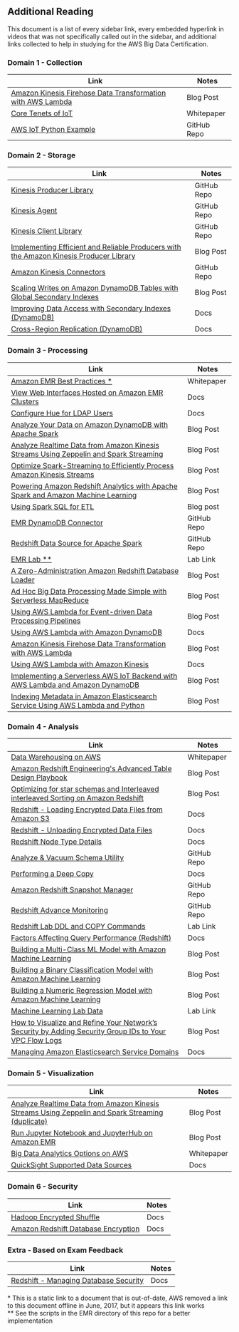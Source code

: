 
## Additional Reading

This document is a list of every sidebar link, every embedded hyperlink in videos that was not specifically called out in the sidebar, and additional links collected to help in studying for the AWS Big Data Certification.


### Domain 1 - Collection

| Link                                                                                                                                                              | Notes         |
|-------------------------------------------------------------------------------------------------------------------------------------------------------------------|---------------|
| [Amazon Kinesis Firehose Data Transformation with AWS Lambda](https://aws.amazon.com/blogs/compute/amazon-kinesis-firehose-data-transformation-with-aws-lambda/)  | Blog Post   |
| [Core Tenets of IoT](https://d0.awsstatic.com/whitepapers/core-tenets-of-iot1.pdf)                                                                                | Whitepaper    |
| [AWS IoT Python Example](https://github.com/aws/aws-iot-device-sdk-python) | GitHub Repo |



### Domain 2 - Storage

| Link                                                                                                                                                              | Notes         |
|-------------------------------------------------------------------------------------------------------------------------------------------------------------------|---------------|
| [Kinesis Producer Library](https://github.com/awslabs/amazon-kinesis-producer) | GitHub Repo |
| [Kinesis Agent](https://github.com/awslabs/amazon-kinesis-agent) | GitHub Repo |
| [Kinesis Client Library](https://github.com/awslabs/amazon-kinesis-client) | GitHub Repo |
| [Implementing Efficient and Reliable Producers with the Amazon Kinesis Producer Library](https://aws.amazon.com/blogs/big-data/implementing-efficient-and-reliable-producers-with-the-amazon-kinesis-producer-library/) | Blog Post |
| [Amazon Kinesis Connectors](https://github.com/awslabs/amazon-kinesis-connectors) | GitHub Repo |
| [Scaling Writes on Amazon DynamoDB Tables with Global Secondary Indexes](https://aws.amazon.com/blogs/big-data/scaling-writes-on-amazon-dynamodb-tables-with-global-secondary-indexes/) | Blog Post |
| [Improving Data Access with Secondary Indexes (DynamoDB)](http://docs.aws.amazon.com/amazondynamodb/latest/developerguide/SecondaryIndexes.html) | Docs |
| [Cross-Region Replication (DynamoDB)](http://docs.aws.amazon.com/amazondynamodb/latest/developerguide/Streams.CrossRegionRepl.html) | Docs |


### Domain 3 - Processing

| Link                                                                                                                                                              | Notes         |
|-------------------------------------------------------------------------------------------------------------------------------------------------------------------|---------------|
| [Amazon EMR Best Practices \*](https://d0.awsstatic.com/whitepapers/aws-amazon-emr-best-practices.pdf) | Whitepaper |
| [View Web Interfaces Hosted on Amazon EMR Clusters](http://docs.aws.amazon.com/emr/latest/ManagementGuide/emr-web-interfaces.html) | Docs |
| [Configure Hue for LDAP Users](http://docs.aws.amazon.com/emr/latest/ReleaseGuide/hue-ldap.html) | Docs | 
| [Analyze Your Data on Amazon DynamoDB with Apache Spark](https://aws.amazon.com/blogs/big-data/analyze-your-data-on-amazon-dynamodb-with-apache-spark/) | Blog Post |
| [Analyze Realtime Data from Amazon Kinesis Streams Using Zeppelin and Spark Streaming](https://aws.amazon.com/blogs/big-data/analyze-realtime-data-from-amazon-kinesis-streams-using-zeppelin-and-spark-streaming/) | Blog Post |
| [Optimize Spark-Streaming to Efficiently Process Amazon Kinesis Streams](https://aws.amazon.com/blogs/big-data/optimize-spark-streaming-to-efficiently-process-amazon-kinesis-streams/) | Blog Post |
| [Powering Amazon Redshift Analytics with Apache Spark and Amazon Machine Learning](https://aws.amazon.com/blogs/big-data/powering-amazon-redshift-analytics-with-apache-spark-and-amazon-machine-learning/) | Blog Post |
| [Using Spark SQL for ETL](https://aws.amazon.com/blogs/big-data/using-spark-sql-for-etl/) | Blog post |
| [EMR DynamoDB Connector](https://github.com/awslabs/emr-dynamodb-connector) | GitHub Repo |
| [Redshift Data Source for Apache Spark](https://github.com/databricks/spark-redshift) | GitHub Repo |
| [EMR Lab \*\*](https://github.com/sko71/aws-bigdata-specialty) | Lab Link |
| [A Zero-Administration Amazon Redshift Database Loader](https://aws.amazon.com/blogs/big-data/a-zero-administration-amazon-redshift-database-loader/) | Blog Post |
| [Ad Hoc Big Data Processing Made Simple with Serverless MapReduce](https://aws.amazon.com/blogs/compute/ad-hoc-big-data-processing-made-simple-with-serverless-mapreduce/) | Blog Post |
| [Using AWS Lambda for Event-driven Data Processing Pipelines](https://aws.amazon.com/blogs/big-data/using-aws-lambda-for-event-driven-data-processing-pipelines/) | Blog Post |
| [Using AWS Lambda with Amazon DynamoDB](http://docs.aws.amazon.com/lambda/latest/dg/with-ddb.html) | Docs |
| [Amazon Kinesis Firehose Data Transformation with AWS Lambda](https://aws.amazon.com/blogs/compute/amazon-kinesis-firehose-data-transformation-with-aws-lambda/) | Blog Post |
| [Using AWS Lambda with Amazon Kinesis](http://docs.aws.amazon.com/lambda/latest/dg/with-kinesis.html) | Docs |
| [Implementing a Serverless AWS IoT Backend with AWS Lambda and Amazon DynamoDB](https://aws.amazon.com/blogs/compute/implementing-a-serverless-aws-iot-backend-with-aws-lambda-and-amazon-dynamodb/) | Blog Post | 
| [Indexing Metadata in Amazon Elasticsearch Service Using AWS Lambda and Python](https://aws.amazon.com/blogs/database/indexing-metadata-in-amazon-elasticsearch-service-using-aws-lambda-and-python/) | Blog Post |

### Domain 4 - Analysis

| Link                                                                                                                                                              | Notes         |
|-------------------------------------------------------------------------------------------------------------------------------------------------------------------|---------------|
| [Data Warehousing on AWS](https://d0.awsstatic.com/whitepapers/enterprise-data-warehousing-on-aws.pdf) | Whitepaper |
| [Amazon Redshift Engineering's Advanced Table Design Playbook](https://aws.amazon.com/blogs/big-data/amazon-redshift-engineerings-advanced-table-design-playbook-preamble-prerequisites-and-prioritization/) | Blog Post |
| [Optimizing for star schemas and Interleaved interleaved Sorting on Amazon Redshift](https://aws.amazon.com/blogs/big-data/optimizing-for-star-schemas-and-interleaved-sorting-on-amazon-redshift/) | Blog Post |
| [Redshift - Loading Encrypted Data Files from Amazon S3](http://docs.aws.amazon.com/redshift/latest/dg/c_loading-encrypted-files.html) | Docs |
| [Redshift - Unloading Encrypted Data Files](http://docs.aws.amazon.com/redshift/latest/dg/t_unloading_encrypted_files.html) | Docs |
| [Redshift Node Type Details](http://docs.aws.amazon.com/redshift/latest/mgmt/working-with-clusters.html) | Docs |
| [Analyze & Vacuum Schema Utility](https://github.com/awslabs/amazon-redshift-utils/tree/master/src/AnalyzeVacuumUtility) | GitHub Repo |
| [Performing a Deep Copy](http://docs.aws.amazon.com/redshift/latest/dg/performing-a-deep-copy.html) | Docs |
| [Amazon Redshift Snapshot Manager](https://github.com/awslabs/amazon-redshift-utils/tree/master/src/SnapshotManager) | GitHub Repo |
| [Redshift Advance Monitoring](https://github.com/awslabs/amazon-redshift-monitoring) | GitHub Repo |
| [Redshift Lab DDL and COPY Commands](https://github.com/sko71/aws-bigdata-specialty/tree/master/Domain%204) | Lab Link |
| [Factors Affecting Query Performance (Redshift)](http://docs.aws.amazon.com/redshift/latest/dg/c-query-performance.html) | Docs |
| [Building a Multi-Class ML Model with Amazon Machine Learning](https://aws.amazon.com/blogs/big-data/building-a-multi-class-ml-model-with-amazon-machine-learning/) | Blog Post |
| [Building a Binary Classification Model with Amazon Machine Learning](https://aws.amazon.com/blogs/big-data/building-a-binary-classification-model-with-amazon-machine-learning-and-amazon-redshift/) | Blog Post |
| [Building a Numeric Regression Model with Amazon Machine Learning](https://aws.amazon.com/blogs/big-data/building-a-numeric-regression-model-with-amazon-machine-learning/) | Blog Post |
| [Machine Learning Lab Data](https://github.com/sko71/aws-bigdata-specialty/tree/master/Domain%204) | Lab Link |
| [How to Visualize and Refine Your Network’s Security by Adding Security Group IDs to Your VPC Flow Logs](https://aws.amazon.com/blogs/security/how-to-visualize-and-refine-your-networks-security-by-adding-security-group-ids-to-your-vpc-flow-logs/#more-3559) | Blog Post |
| [Managing Amazon Elasticsearch Service Domains](http://docs.aws.amazon.com/elasticsearch-service/latest/developerguide/es-managedomains.html) | Docs |



### Domain 5 - Visualization 


| Link                                                                                                                                                              | Notes         |
|-------------------------------------------------------------------------------------------------------------------------------------------------------------------|---------------|
| [Analyze Realtime Data from Amazon Kinesis Streams Using Zeppelin and Spark Streaming (duplicate)](https://aws.amazon.com/blogs/big-data/analyze-realtime-data-from-amazon-kinesis-streams-using-zeppelin-and-spark-streaming/) | Blog Post |
| [Run Jupyter Notebook and JupyterHub on Amazon EMR](https://aws.amazon.com/blogs/big-data/running-jupyter-notebook-and-jupyterhub-on-amazon-emr/) | Blog Post |
| [Big Data Analytics Options on AWS](https://d0.awsstatic.com/whitepapers/Big_Data_Analytics_Options_on_AWS.pdf) | Whitepaper |
| [QuickSight Supported Data Sources](http://docs.aws.amazon.com/quicksight/latest/user/supported-data-sources.html) | Docs |

### Domain 6 - Security

| Link                                                                                                                                                              | Notes         |
|-------------------------------------------------------------------------------------------------------------------------------------------------------------------|---------------|
| [Hadoop Encrypted Shuffle](https://hadoop.apache.org/docs/r2.7.1/hadoop-mapreduce-client/hadoop-mapreduce-client-core/EncryptedShuffle.html) | Docs |
| [Amazon Redshift Database Encryption](http://docs.aws.amazon.com/redshift/latest/mgmt/working-with-db-encryption.html) | Docs |


### Extra - Based on Exam Feedback

| Link                                                                                                                                                              | Notes         |
|-------------------------------------------------------------------------------------------------------------------------------------------------------------------|---------------|
| [Redshift - Managing Database Security](http://docs.aws.amazon.com/redshift/latest/dg/r_Database_objects.html) | Docs |

\* This is a static link to a document that is out-of-date, AWS removed a link to this document offline in June, 2017, but it appears this link works   
\*\* See the scripts in the EMR directory of this repo for a better implementation
                                                                                                                          
